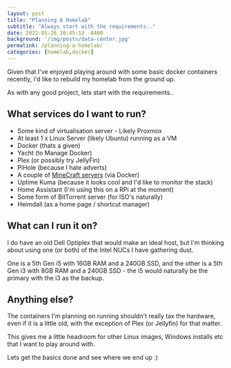 ```yaml
---
layout: post
title: "Planning A Homelab"
subtitle: "Always start with the requirements.."
date: 2022-05-26 10:45:13 -0400
background: '/img/posts/data-center.jpg'
permalink: /planning-a-homelab/
categories: [homelab,docker]
---
```

Given that I've enjoyed playing around with some basic docker containers recently, i'd like to rebuild my homelab from the ground up.

As with any good project, lets start with the requirements..

## What services do I want to run?

* Some kind of virtualisation server - Likely Proxmox
* At least 1 x Linux Server (likely Ubuntu) running as a VM
* Docker (thats a given)
* Yacht (to Manage Docker)
* Plex (or possibly try JellyFin)
* PiHole (because I hate adverts)
* A couple of [MineCraft servers](/deploy-minecraft-docker/) (via Docker)
* Uptime Kuma (because it looks cool and I'd like to monitor the stack)
* Home Assistant (I'm using this on a RPi at the moment)
* Some form of BitTorrent server (for ISO's naturally)
* Heimdall (as a home page / shortcut manager)

## What can I run it on?

I do have an old Dell Optiplex that would make an ideal host, but I'm thinking about using one (or both) of the Intel NUCs I have gathering dust.

One is a 5th Gen i5 with 16GB RAM and a 240GB SSD, and the other is a 5th Gen i3 with 8GB RAM and a 240GB SSD - the i5 would naturally be the primary with the i3 as the backup.

## Anything else?

The containers I'm planning on running shouldn't really tax the hardware, even if it is a little old, with the exception of Plex (or Jellyfin) for that matter. 

This gives me a little headroom for other Linux images, Windows installs etc that I want to play around with. 

Lets get the basics done and see where we end up :)